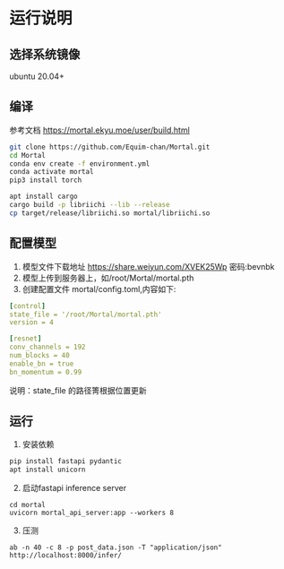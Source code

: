 # 运行说明
## 选择系统镜像
ubuntu 20.04+

## 编译
参考文档 https://mortal.ekyu.moe/user/build.html

```sh
git clone https://github.com/Equim-chan/Mortal.git
cd Mortal
conda env create -f environment.yml
conda activate mortal
pip3 install torch

apt install cargo
cargo build -p libriichi --lib --release
cp target/release/libriichi.so mortal/libriichi.so
```

## 配置模型
1. 模型文件下载地址 https://share.weiyun.com/XVEK25Wp 密码:bevnbk
2. 模型上传到服务器上，如/root/Mortal/mortal.pth
3. 创建配置文件 mortal/config.toml,内容如下:
```yaml
[control]
state_file = '/root/Mortal/mortal.pth'
version = 4

[resnet]
conv_channels = 192
num_blocks = 40
enable_bn = true
bn_momentum = 0.99
```
说明：state_file 的路径箐根据位置更新

## 运行
 1. 安装依赖
```sh
pip install fastapi pydantic 
apt install unicorn
```
2. 启动fastapi inference server
```
cd mortal
uvicorn mortal_api_server:app --workers 8
```
3. 压测
```
ab -n 40 -c 8 -p post_data.json -T "application/json" http://localhost:8000/infer/
```